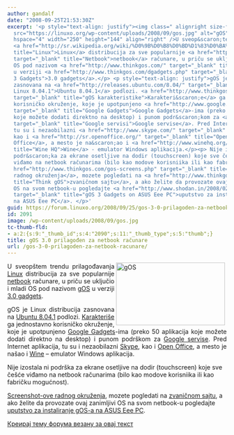 ```yaml
---
author: gandalf
date: "2008-09-25T21:53:30Z"
excerpt: '<p style="text-align: justify"><img class=" alignright size-full wp-image-2090"
  src="https://linuxo.org/wp-content/uploads/2008/09/gos.jpg" alt="gOS" title="gOS"
  hspace="4" width="250" height="144" align="right" />U sveop&scaron;tem trendu prilagođavanja
  <a href="http://sr.wikipedia.org/wiki/%D0%9B%D0%B8%D0%BD%D1%83%D0%BA%D1%81" target="_blank"
  title="Linux">Linux</a> distribucija za sve popularnije <a href="http://en.wikipedia.org/wiki/Netbook"
  target="_blank" title="Netbook">netbook</a> računare, u priču se uključio i mladi
  OS pod nazivom <a href="http://www.thinkgos.com/" target="_blank" title="Good OS">gOS</a>
  u verziji <a href="http://www.thinkgos.com/dgadgets.php" target="_blank" title="gOS
  3 Gadgets">3.0 gadgets</a>.</p> <p style="text-align: justify">gOS je Linux distribucija
  zasnovana na <a href="http://releases.ubuntu.com/8.04/" target="_blank" title="Ubuntu
  Linux 8.04.1">Ubuntu 8.04.1</a> podlozi. <a href="http://www.thinkgos.com/gos-features.php"
  target="_blank" title="gOS karakteristike">Karakteri&scaron;e</a> ga jednostavno
  korisničko okruženje, koje je upotpunjeno <a href="http://www.google.com/webmasters/gadgets/"
  target="_blank" title="Google Gadgets">Google Gadgets</a>-ima (preko 50 aplikacija
  koje možete dodati direktno na desktop) i punom podr&scaron;kom za <a href="http://www.google.com/options/"
  target="_blank" title="Google servisi">Google servise</a>. Pred Internet aplikacija,
  tu su i nezaobilazni <a href="http://www.skype.com/" target="_blank" title="Skype">Skype</a>,
  kao i <a href="http://sr.openoffice.org/" target="_blank" title="Open Office">Open
  Office</a>, a mesto je na&scaron;ao i <a href="http://www.winehq.org/" target="_blank"
  title="Wine HQ">Wine</a> - emulator Windows aplikacija.</p><p> Nije izostala ni
  podr&scaron;ka za ekrane osetljive na dodir (touchscreen) koje sve če&scaron;će
  viđamo na netbook računarima (bilo kao modove korisniika ili kao fabričku mogućnost).</p><p><a
  href="http://www.thinkgos.com/gos-screens.php" target="_blank" title="gOS screenshots">Screenshot-ove
  radnog okruženja</a>, mozete pogledati na <a href="http://www.thinkgos.com/" target="_blank"
  title="Think gOS">zvaničnom sajtu</a>, a ako želite da provozate ovaj zanimljivi
  OS na svom netbook-u pogledajte <a href="http://www.shodan.in/2008/02/03/10-steps-to-install-gos-on-eeepc/"
  target="_blank" title="gOS 3 Gadgets on ASUS Eee PC">uputstvo za instaliranje gOS-a
  na ASUS Eee PC</a>. </p>'
guid: https://forum.linuxo.org/2008/09/25/gos-3-0-prilagoden-za-netbook-racunare/
id: 2091
image: /wp-content/uploads/2008/09/gos.jpg
tc-thumb-fld:
- a:2:{s:9:"_thumb_id";s:4:"2090";s:11:"_thumb_type";s:5:"thumb";}
title: gOS 3.0 prilagođen za netbook računare
url: /gos-3-0-prilagoden-za-netbook-racunare/
---
```

<p style="text-align: justify">
  <img class=" alignright size-full wp-image-2090" src="https://linuxo.org/wp-content/uploads/2008/09/gos.jpg" alt="gOS" title="gOS" hspace="4" width="250" height="144" align="right" />U sveop&scaron;tem trendu prilagođavanja <a href="http://sr.wikipedia.org/wiki/%D0%9B%D0%B8%D0%BD%D1%83%D0%BA%D1%81" target="_blank" title="Linux">Linux</a> distribucija za sve popularnije <a href="http://en.wikipedia.org/wiki/Netbook" target="_blank" title="Netbook">netbook</a> računare, u priču se uključio i mladi OS pod nazivom <a href="http://www.thinkgos.com/" target="_blank" title="Good OS">gOS</a> u verziji <a href="http://www.thinkgos.com/dgadgets.php" target="_blank" title="gOS 3 Gadgets">3.0 gadgets</a>.
</p>

<p style="text-align: justify">
  gOS je Linux distribucija zasnovana na <a href="http://releases.ubuntu.com/8.04/" target="_blank" title="Ubuntu Linux 8.04.1">Ubuntu 8.04.1</a> podlozi. <a href="http://www.thinkgos.com/gos-features.php" target="_blank" title="gOS karakteristike">Karakteri&scaron;e</a> ga jednostavno korisničko okruženje, koje je upotpunjeno <a href="http://www.google.com/webmasters/gadgets/" target="_blank" title="Google Gadgets">Google Gadgets</a>-ima (preko 50 aplikacija koje možete dodati direktno na desktop) i punom podr&scaron;kom za <a href="http://www.google.com/options/" target="_blank" title="Google servisi">Google servise</a>. Pred Internet aplikacija, tu su i nezaobilazni <a href="http://www.skype.com/" target="_blank" title="Skype">Skype</a>, kao i <a href="http://sr.openoffice.org/" target="_blank" title="Open Office">Open Office</a>, a mesto je na&scaron;ao i <a href="http://www.winehq.org/" target="_blank" title="Wine HQ">Wine</a> &#8211; emulator Windows aplikacija.
</p>

Nije izostala ni podr&scaron;ka za ekrane osetljive na dodir (touchscreen) koje sve če&scaron;će viđamo na netbook računarima (bilo kao modove korisniika ili kao fabričku mogućnost).

<a href="http://www.thinkgos.com/gos-screens.php" target="_blank" title="gOS screenshots">Screenshot-ove radnog okruženja</a>, mozete pogledati na <a href="http://www.thinkgos.com/" target="_blank" title="Think gOS">zvaničnom sajtu</a>, a ako želite da provozate ovaj zanimljivi OS na svom netbook-u pogledajte <a href="http://www.shodan.in/2008/02/03/10-steps-to-install-gos-on-eeepc/" target="_blank" title="gOS 3 Gadgets on ASUS Eee PC">uputstvo za instaliranje gOS-a na ASUS Eee PC</a>. 

<!--break-->

[Креирај тему форума везану за овај текст](https://linuxo.org/nova-tema-na-forumu/?se_pid=2091)